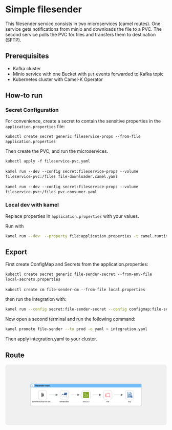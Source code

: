 # Simple filesender

This filesender service consists in two microservices (camel routes). One service gets notifications from minio and downloads the file to a PVC. The second service polls the PVC for files and transfers them to destination (SFTP).

## Prerequisites
* Kafka cluster
* Minio service with one Bucket with `put` events forwarded to Kafka topic
* Kubernetes cluster with Camel-K Operator


## How-to run

### Secret Configuration

For convenience, create a secret to contain the sensitive properties in the `application.properties` file:

```
kubectl create secret generic fileservice-props --from-file application.properties
```

Then create the PVC, and run the microservices.

```
kubectl apply -f fileservice-pvc.yaml

kamel run --dev --config secret:fileservice-props --volume fileservice-pvc:/files file-downloader.camel.yaml

kamel run --dev --config secret:fileservice-props --volume fileservice-pvc:/files pvc-consumer.yaml
```



### Local dev with kamel

Replace properties in `application.properties` with your values.

Run with

```sh
kamel run --dev  --property file:application.properties -t camel.runtime-provider=plain-quarkus file-sender.camel.yaml
```

## Export
First create ConfigMap and Secrets from the application.properties:

```
kubectl create secret generic file-sender-secret --from-env-file local-secrets.properties

kubectl create cm file-sender-cm --from-file local.properties
```

then run the integration with:

```sh
kamel run --config secret:file-sender-secret --config configmap:file-sender-cm -t camel.runtime-provider=plain-quarkus file-sender.camel.yaml
```

Now open a second terminal and run the following command:

```sh
kamel promote file-sender --to prod -o yaml > integration.yaml
```

Then apply integration.yaml to your cluster.

## Route

![filesender route](./route.png)
